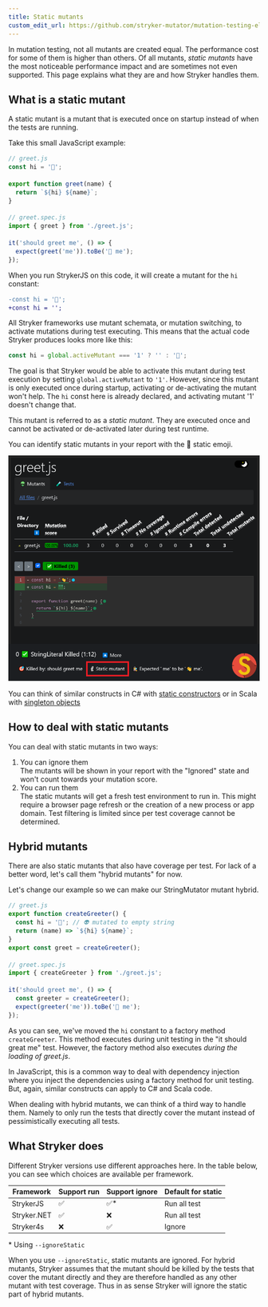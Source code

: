 ```yaml
---
title: Static mutants
custom_edit_url: https://github.com/stryker-mutator/mutation-testing-elements/edit/master/docs/static-mutants.md
---
```


In mutation testing, not all mutants are created equal. The performance cost for some of them is higher than others. Of all mutants, _static mutants_ have the most noticeable performance impact and are sometimes not even supported. This page explains what they are and how Stryker handles them.

## What is a static mutant

A static mutant is a mutant that is executed once on startup instead of when the tests are running.

Take this small JavaScript example:

```js
// greet.js
const hi = '👋';

export function greet(name) {
  return `${hi} ${name}`;
}

// greet.spec.js
import { greet } from './greet.js';

it('should greet me', () => {
  expect(greet('me')).toBe('👋 me');
});
```

When you run StrykerJS on this code, it will create a mutant for the `hi` constant:

```diff
-const hi = '👋';
+const hi = '';
```

All Stryker frameworks use mutant schemata, or mutation switching, to activate mutations during test executing. This means that the actual code Stryker produces looks more like this:

```js
const hi = global.activeMutant === '1' ? '' : '👋';
```

The goal is that Stryker would be able to activate this mutant during test execution by setting `global.activeMutant` to `'1'`. However, since this mutant is only executed once during startup, activating or de-activating the mutant won't help. The `hi` const here is already declared, and activating mutant '1' doesn't change that.

This mutant is referred to as a _static mutant_. They are executed once and cannot be activated or de-activated later during test runtime.

You can identify static mutants in your report with the 🗿 static emoji.

![static mutant](img/static-mutant.png)

You can think of similar constructs in C# with [static constructors](https://docs.microsoft.com/en-us/dotnet/csharp/programming-guide/classes-and-structs/static-constructors) or in Scala with [singleton objects](https://docs.scala-lang.org/tour/singleton-objects.html#inner-main)

## How to deal with static mutants

You can deal with static mutants in two ways:

1. You can ignore them<br />
   The mutants will be shown in your report with the "Ignored" state and won't count towards your mutation score.
2. You can run them<br />
   The static mutants will get a fresh test environment to run in. This might require a browser page refresh or the creation of a new process or app domain. Test filtering is limited since per test coverage cannot be determined.

## Hybrid mutants

There are also static mutants that also have coverage per test. For lack of a better word, let's call them "hybrid mutants" for now.

Let's change our example so we can make our StringMutator mutant hybrid.

```js
// greet.js
export function createGreeter() {
  const hi = '👋'; // 👽 mutated to empty string
  return (name) => `${hi} ${name}`;
}
export const greet = createGreeter();

// greet.spec.js
import { createGreeter } from './greet.js';

it('should greet me', () => {
  const greeter = createGreeter();
  expect(greeter('me')).toBe('👋 me');
});
```

As you can see, we've moved the `hi` constant to a factory method `createGreeter`. This method executes during unit testing in the "it should great me" test. However, the factory method also executes _during the loading of greet.js_.

In JavaScript, this is a common way to deal with dependency injection where you inject the dependencies using a factory method for unit testing. But, again, similar constructs can apply to C# and Scala code.

When dealing with hybrid mutants, we can think of a third way to handle them. Namely to only run the tests that directly cover the mutant instead of pessimistically executing all tests.

## What Stryker does

Different Stryker versions use different approaches here. In the table below, you can see which choices are available per framework.

| Framework   | Support run | Support ignore | Default for static |
| ----------- | ----------- | -------------- | ------------------ |
| StrykerJS   | ✅          | ✅\*           | Run all test       |
| Stryker.NET | ✅          | ❌             | Run all test       |
| Stryker4s   | ❌          | ✅             | Ignore             |

\* Using `--ignoreStatic`

When you use `--ignoreStatic`, static mutants are ignored. For hybrid mutants, Stryker assumes that the mutant should be killed by the tests that cover the mutant directly and they are therefore handled as any other mutant with test coverage. Thus in as sense Stryker will ignore the static part of hybrid mutants.